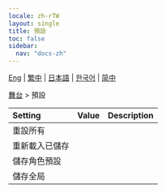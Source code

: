 ```yaml
---
locale: zh-rTW
layout: single
title: 預設
toc: false
sidebar:
  nav: "docs-zh"
---
```

[Eng](/dancexr/menu/2025.4/stage/actor_presets) | [繁中](/tw/dancexr/menu/2025.4/stage/actor_presets) | [日本語](/jp/dancexr/menu/2025.4/stage/actor_presets) | [한국어](/kr/dancexr/menu/2025.4/stage/actor_presets) | [简中](/zh/dancexr/menu/2025.4/stage/actor_presets)

[舞台](../menu#舞台) > 預設



| Setting | Value | Description |
| :--- | --- | :--- |
|<nobr>重設所有</nobr>|| 
|<nobr>重新載入已儲存</nobr>|| 
|<nobr>儲存角色預設</nobr>|| 
|<nobr>儲存全局</nobr>|| 

